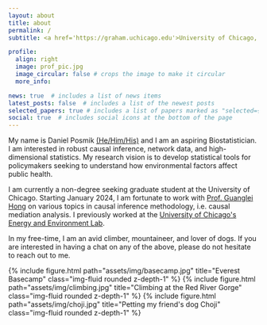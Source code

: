 ```yaml
---
layout: about
title: about
permalink: /
subtitle: <a href='https://graham.uchicago.edu'>University of Chicago, The Graham School</a>.

profile:
  align: right
  image: prof_pic.jpg
  image_circular: false # crops the image to make it circular
  more_info:

news: true  # includes a list of news items
latest_posts: false  # includes a list of the newest posts
selected_papers: true # includes a list of papers marked as "selected={true}"
social: true  # includes social icons at the bottom of the page
---
```


My name is Daniel Posmik [(He/Him/His)](https://inclusion.uchicago.edu/lgbtq-student-life/lgbtq-resources/#collapse4) and I am an aspiring Biostatistician. I am interested in robust causal inference, network data, and high-dimensional statistics. My research vision is to develop statistical tools for policymakers seeking to understand how environmental factors affect public health. 

I am currently a non-degree seeking graduate student at the University of Chicago. Starting January 2024, I am fortunate to work with [Prof. Guanglei Hong](https://voices.uchicago.edu/ghong/) on various topics in causal inference methodology, i.e. causal mediation analysis. I previously worked at the [University of Chicago's Energy and Environment Lab](https://urbanlabs.uchicago.edu/labs/energy-environment). 

In my free-time, I am an avid climber, mountaineer, and lover of dogs. If you are interested in having a chat on any of the above, please do not hesitate to reach out to me.

{% include figure.html path="assets/img/basecamp.jpg" title="Everest Basecamp" class="img-fluid rounded z-depth-1" %}
{% include figure.html path="assets/img/climbing.jpg" title="Climbing at the Red River Gorge" class="img-fluid rounded z-depth-1" %}
{% include figure.html path="assets/img/choji.jpg" title="Petting my friend's dog Choji" class="img-fluid rounded z-depth-1" %}

